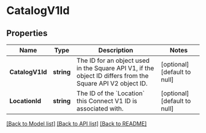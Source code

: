 # CatalogV1Id

## Properties

 Name            | Type       | Description                                                                                                | Notes                        
-----------------|------------|------------------------------------------------------------------------------------------------------------|------------------------------
 **CatalogV1Id** | **string** | The ID for an object used in the Square API V1, if the object ID differs from the Square API V2 object ID. | [optional] [default to null] 
 **LocationId**  | **string** | The ID of the &#x60;Location&#x60; this Connect V1 ID is associated with.                                  | [optional] [default to null] 

[[Back to Model list]](../README.md#documentation-for-models) [[Back to API list]](../README.md#documentation-for-api-endpoints) [[Back to README]](../README.md)

